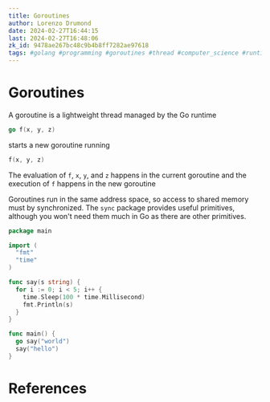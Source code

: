 ```yaml
---
title: Goroutines
author: Lorenzo Drumond
date: 2024-02-27T16:44:15
last: 2024-02-27T16:48:06
zk_id: 9478ae267bc48c9b4b8ff7282ae97618
tags: #golang #programming #goroutines #thread #computer_science #runtime
---
```



# Goroutines
A goroutine is a lightweight thread managed by the Go runtime

```go
go f(x, y, z)
```

starts a new goroutine running
```go
f(x, y, z)
```

The evaluation of `f`, `x`, `y`, and `z` happens in the current goroutine and the execution of `f` happens in the new goroutine

Goroutines run in the same address space, so access to shared memory must by synchronized. The `sync` package provides useful primitives, although you won't need them much in Go as there are other primitives.

```go
package main

import (
  "fmt"
  "time"
)

func say(s string) {
  for i := 0; i < 5; i++ {
    time.Sleep(100 * time.Millisecond)
    fmt.Println(s)
  }
}

func main() {
  go say("world")
  say("hello")
}
```

# References
